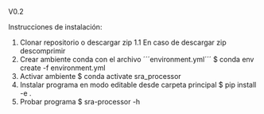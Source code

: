 V0.2

Instrucciones de instalación:
  1. Clonar repositorio o descargar zip
  1.1 En caso de descargar zip descomprimir
  3. Crear ambiente conda con el archivo ´´´environment.yml´´´
  $ conda env create -f environment.yml
  4. Activar ambiente
  $ conda activate sra_processor
  5. Instalar programa en modo editable desde carpeta principal
  $ pip install -e .
  6. Probar programa
  $ sra-processor -h

